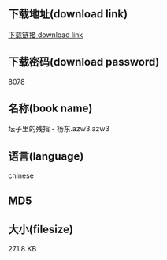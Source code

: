 ## 下载地址(download link)
[下载链接 download link](https://voluble-croquembouche-d321dc.netlify.app/?s=%E5%9D%9B%E5%AD%90%E9%87%8C%E7%9A%84%E6%AE%8B%E6%8C%87+-+%E6%9D%A8%E4%B8%9C.azw3)

## 下载密码(download password)
8078

## 名称(book name)
坛子里的残指 - 杨东.azw3.azw3

## 语言(language)
chinese

## MD5


## 大小(filesize)
271.8 KB
